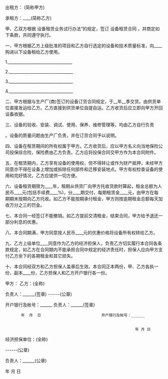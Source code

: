 
 


出租方：    (简称甲方)


承租方：____(简称乙方)


甲、乙双方根据                 设备租赁业务试行办法”的规定，签订
设备租赁合同
，并商定如下条款，共同遵守执行。


一、甲方根据乙方上级批准的项目和乙方自行选定的设备和技术质量标准，向____购进以下设备租给乙方使用。


1.________________________________


2.________________________________


3.________________________________


4.________________________________


二、甲方根据与生产厂(商)签订的设备订货合同规定，于__年__季交货。由供货单位直接发运给乙方。乙方直接到供货单位自提自运。乙方收货后应立即向甲方开回设备收据。


三、设备的验收、安装、调试、使用、保养、维修管理等，均由乙方自行负责


。设备的质量问题由生产厂负责，并在订货合同予以说明。


四、设备在租赁期间的所有权属于甲方。乙方收货后，应以甲方名义向当地保险公司投保综合险，保险费由乙方负责。乙方应将投保合同交甲方作为本合同附件。


五、在租赁期内，乙方享有设备的使用权，但不得转让或作为财产抵押，未经甲方同意亦不得在设备上增加或拆除任何部件和迁移安装地点。甲方有权检查设备的使用和完好情况，乙方应提供一切方便。


六、设备租赁期限为____年，租期从供货厂向甲方托收货款时算起，租金总额为人民币____元(包括手续费____%)，分____期交付，每期租赁金____元，由甲方在每期期末按期向乙方托收。如乙方不能按期承付租金，甲方则按逾期租金总额每天加收万分之三的罚金。


七、本合同一经签订不能撤销。如乙方提前交清租金，结束合同，甲方给予退还一部分利息的优惠。


八、本合同期满，甲方同意按人民币____元的优惠价格将设备所有权转给乙方。


九、乙方上级单位____同意作为乙方的经济担保人，负责乙方切实履行本合同各条款规定，如乙方在合同期内不能承担合同中规定的经济责任时，担保人应向甲方支付乙方余下的各期租金和其它损失。


十、本合同经双方和乙方担保人盖章后生效。本合同正本两份，甲、乙方各执一份，副本____份，乙方担保人和乙方开户银行各一份。


甲方：                                          乙方：(全称)


负责人：______(签章)                            ------(公章)


开户银行及帐号：______                          负责人：______(签章)


           年  月  日                           开户银行及帐号：______


                                                              年 月 日






经济担保单位：(全称)



 ------(公章)


负责人：______(公章)


年 月 日




 


 

 
 
 
 
 
  


  
 

  


  


  
 
 
 
 

